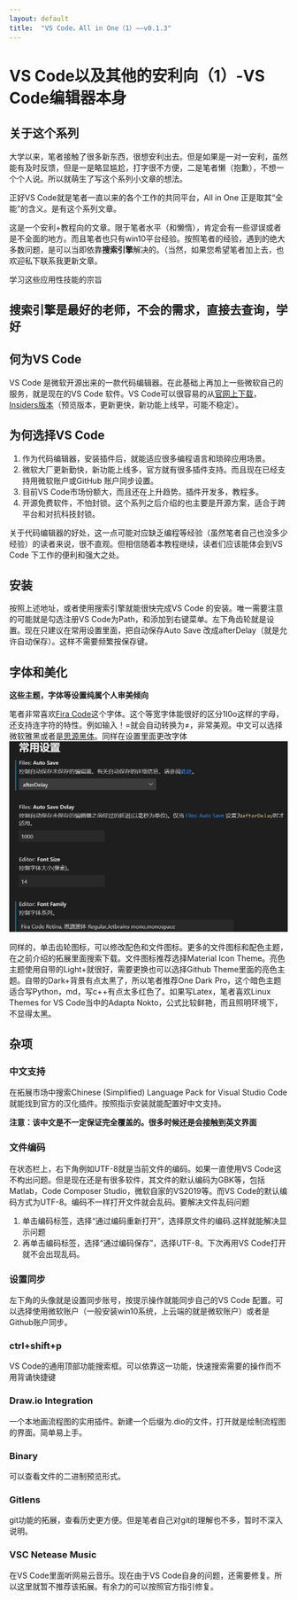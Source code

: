 ```yaml
---
layout: default
title:  "VS Code，All in One（1）——v0.1.3"
---
```


# VS Code以及其他的安利向（1）-VS Code编辑器本身

## 关于这个系列

大学以来，笔者接触了很多新东西，很想安利出去。但是如果是一对一安利，虽然能有及时反馈，但是一是略显尴尬，打字很不方便，二是笔者懒（抱歉），不想一个个人说。所以就萌生了写这个系列小文章的想法。

正好VS Code就是笔者一直以来的各个工作的共同平台，All in One 正是取其“全能”的含义。是有这个系列文章。

这是一个安利+教程向的文章。限于笔者水平（和懒惰），肯定会有一些谬误或者是不全面的地方。而且笔者也只有win10平台经验。按照笔者的经验，遇到的绝大多数问题，是可以当即依靠**搜索引擎**解决的。（当然，如果您希望笔者加上去，也欢迎私下联系我更新文章。

学习这些应用性技能的宗旨

## 搜索引擎是最好的老师，不会的需求，直接去查询，学好

## 何为VS Code

VS Code 是微软开源出来的一款代码编辑器。在此基础上再加上一些微软自己的服务，就是现在的VS Code 软件。VS Code可以很容易的从[官网上下载](https://code.visualstudio.com/Download)，[Insiders版本](https://code.visualstudio.com/insiders/)（预览版本，更新更快，新功能上线早，可能不稳定）。

## 为何选择VS Code

1. 作为代码编辑器，安装插件后，就能适应很多编程语言和琐碎应用场景。
2. 微软大厂更新勤快，新功能上线多，官方就有很多插件支持。而且现在已经支持用微软账户或GitHub
账户同步设置。
3. 目前VS Code市场份额大，而且还在上升趋势。插件开发多，教程多。
4. 开源免费软件，不怕封锁。这个系列之后介绍的也主要是开源方案，适合于跨平台和对抗科技封锁。

关于代码编辑器的好处，这一点可能对应缺乏编程等经验（虽然笔者自己也没多少经验）的读者来说，很不直观。但相信随着本教程继续，读者们应该能体会到VS Code 下工作的便利和强大之处。

## 安装

按照上述地址，或者使用搜索引擎就能很快完成VS Code 的安装。唯一需要注意的可能就是勾选注册VS Code为Path，和添加到右键菜单。左下角齿轮就是设置。现在只建议在常用设置里面，把自动保存Auto Save 改成afterDelay（就是允许自动保存）。这样不需要频繁按保存键。

## 字体和美化

**这些主题，字体等设置纯属个人审美倾向**

笔者非常喜欢[Fira Code](https://github.com/tonsky/FiraCode/releases)这个字体。这个等宽字体能很好的区分1l0o这样的字母，还支持连字符的特性。例如输入！=就会自动转换为$\neq$，非常美观。中文可以选择微软雅黑或者是[思源黑体](https://github.com/adobe-fonts/source-han-sans/tree/release)。同样在设置里面更改字体![字体设置](/assets/img/vscset1.jpg)

同样的，单击齿轮图标，可以修改配色和文件图标。更多的文件图标和配色主题，在之前介绍的拓展里面搜索下载。文件图标推荐选择Material Icon Theme。亮色主题使用自带的Light+就很好，需要更换也可以选择Github Theme里面的亮色主题。自带的Dark+背景有点太黑了，所以笔者推荐One Dark Pro，这个暗色主题适合写Python，md，写c++有点太多红色了。如果写Latex，笔者喜欢Linux Themes for VS Code当中的Adapta Nokto，公式比较鲜艳，而且照明环境下，不显得太黑。

## 杂项

### 中文支持

在拓展市场中搜索Chinese (Simplified) Language Pack for Visual Studio Code就能找到官方的汉化插件。按照指示安装就能配置好中文支持。

**注意：该中文是不一定保证完全覆盖的。很多时候还是会接触到英文界面**

### 文件编码

在状态栏上，右下角例如UTF-8就是当前文件的编码。如果一直使用VS Code这不构出问题。但是现在还是有很多软件，其文件的默认编码为GBK等，包括Matlab，Code Composer Studio，微软自家的VS2019等。而VS Code的默认编码方式为UTF-8。编码不一样打开文件就会乱码。要解决文件乱码问题

1. 单击编码标签，选择“通过编码重新打开”，选择原文件的编码.这样就能解决显示问题
2. 再单击编码标签，选择“通过编码保存”，选择UTF-8。下次再用VS Code打开就不会出现乱码。

### 设置同步

左下角的头像就是设置同步账号，按提示操作就能同步自己的VS Code 配置。可以选择使用微软账户（一般安装win10系统，上云端的就是微软账户）或者是Github账户同步。

### ctrl+shift+p

VS Code的通用顶部功能搜索框。可以依靠这一功能，快速搜索需要的操作而不用背诵快捷键

### Draw.io Integration

一个本地画流程图的实用插件。新建一个后缀为.dio的文件，打开就是绘制流程图的界面。简单易上手。

### Binary

可以查看文件的二进制预览形式。

### Gitlens

git功能的拓展，查看历史更方便。但是笔者自己对git的理解也不多，暂时不深入说明。

### VSC Netease Music

在VS Code里面听网易云音乐。现在由于VS Code自身的问题，还需要修复。所以这里就暂不推荐该拓展。有余力的可以按照官方指引修复。
